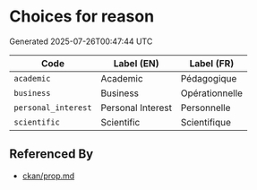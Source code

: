 # Choices for reason

Generated 2025-07-26T00:47:44 UTC

| Code | Label (EN) | Label (FR) |
|------|------------|------------|
| `academic` | Academic | Pédagogique |
| `business` | Business | Opérationnelle |
| `personal_interest` | Personal Interest | Personnelle |
| `scientific` | Scientific | Scientifique |


## Referenced By

- [ckan/prop.md](../ckan/prop.md)
